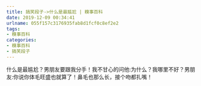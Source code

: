 ```yaml
---
title: 搞笑段子->什么是最尴尬 | 糗事百科
date: 2019-12-09 00:34:41
urlname: 055f157c3176935fab8d1fcf0c8ef2e2
tags: 
- 糗事百科
categories:
- 糗事百科
- 搞笑段子
---
```

什么是最尴尬？男朋友要跟我分手！我不甘心的问他:为什么？我哪里不好？男朋友:你说你体毛旺盛也就算了！鼻毛也那么长，接个吻都扎嘴！


